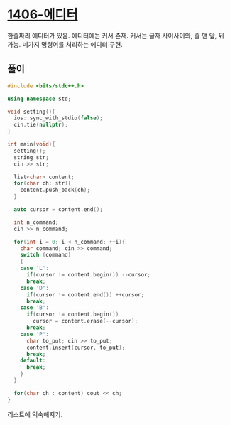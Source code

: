 # [1406-에디터](https://www.acmicpc.net/problem/1406)

한줄짜리 에디터가 있음. 에디터에는 커서 존재. 커서는 글자 사이사이와, 줄 맨 앞, 뒤 가능.
네가지 명령어를 처리하는 에디터 구현.

## 풀이

```cpp
#include <bits/stdc++.h>

using namespace std;

void setting(){
  ios::sync_with_stdio(false);
  cin.tie(nullptr);
}

int main(void){
  setting();
  string str;
  cin >> str;

  list<char> content;
  for(char ch: str){
    content.push_back(ch);
  }

  auto cursor = content.end();

  int n_command;
  cin >> n_command;

  for(int i = 0; i < n_command; ++i){
    char command; cin >> command;
    switch (command)
    {
    case 'L':
      if(cursor != content.begin()) --cursor;
      break;
    case 'D':
      if(cursor != content.end()) ++cursor;
      break;
    case 'B':
      if(cursor != content.begin())
        cursor = content.erase(--cursor);
      break;
    case 'P':
      char to_put; cin >> to_put;
      content.insert(cursor, to_put);
      break;
    default:
      break;
    }
  }

  for(char ch : content) cout << ch;
}
```


리스트에 익숙해지기.